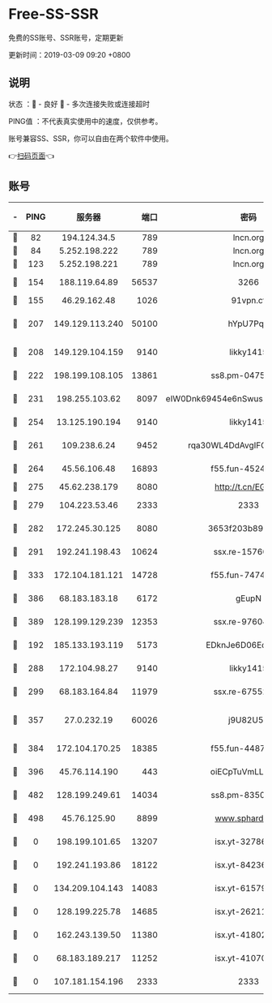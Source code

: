 # Free-SS-SSR

免费的SS账号、SSR账号，定期更新

更新时间：2019-03-09 09:20 +0800

## 说明

状态     ：🙂 - 良好 🙁 - 多次连接失败或连接超时

PING值   ：不代表真实使用中的速度，仅供参考。

账号兼容SS、SSR，你可以自由在两个软件中使用。

👉[扫码页面](https://liesauer.github.io/Free-SS-SSR/)👈

## 账号

|-|PING|服务器|端口|密码|加密方式|区域|
|:----:|:----:|:-----:|-----:|:----:|:----:|:----:|
|🙂|82|194.124.34.5|789|lncn.org|rc4|JP|
|🙂|84|5.252.198.222|789|lncn.org|rc4|JP|
|🙂|123|5.252.198.221|789|lncn.org|rc4|JP|
|🙂|154|188.119.64.89|56537|3266|aes-256-cfb|RU|
|🙂|155|46.29.162.48|1026|91vpn.cf|rc4-md5|RU|
|🙂|207|149.129.113.240|50100|hYpU7PqP|chacha20-ietf-poly1305|CN|
|🙂|208|149.129.104.159|9140|likky1415|aes-256-cfb|CN|
|🙂|222|198.199.108.105|13861|ss8.pm-04751164|aes-256-cfb|US|
|🙂|231|198.255.103.62|8097|eIW0Dnk69454e6nSwuspv9DmS201tQ0D|aes-256-cfb|US|
|🙂|254|13.125.190.194|9140|likky1415|aes-256-cfb|KR|
|🙂|261|109.238.6.24|9452|rqa30WL4DdAvgIFG6Fs3znzTa|aes-256-cfb|FR|
|🙂|264|45.56.106.48|16893|f55.fun-45246716|aes-256-cfb|US|
|🙂|275|45.62.238.179|8080|http://t.cn/EGJIyrl|rc4-md5|CA|
|🙂|279|104.223.53.46|2333|2333|aes-256-cfb|US|
|🙂|282|172.245.30.125|8080|3653f203b896678d|chacha20-ietf|US|
|🙂|291|192.241.198.43|10624|ssx.re-15760725|aes-256-cfb|US|
|🙂|333|172.104.181.121|14728|f55.fun-74741421|aes-256-cfb|SG|
|🙂|386|68.183.183.18|6172|gEupN|aes-256-cfb|SG|
|🙂|389|128.199.129.239|12353|ssx.re-97604958|aes-256-cfb|SG|
|🙂|192|185.133.193.119|5173|EDknJe6D06EoWDaw|aes-256-cfb|US|
|🙂|288|172.104.98.27|9140|likky1415|aes-256-cfb|JP|
|🙂|299|68.183.164.84|11979|ssx.re-67552662|aes-256-cfb|US|
|🙂|357|27.0.232.19|60026|j9U82U53|xchacha20-ietf-poly1305|HK|
|🙂|384|172.104.170.25|18385|f55.fun-44871721|aes-256-cfb|SG|
|🙂|396|45.76.114.190|443|oiECpTuVmLLxk4Ts|aes-256-cfb|AU|
|🙂|482|128.199.249.61|14034|ss8.pm-83503872|aes-256-cfb|SG|
|🙂|498|45.76.125.90|8899|www.sphard.com|aes-256-cfb|AU|
|🙁|0|198.199.101.65|13207|isx.yt-32786605|aes-256-cfb|US|
|🙁|0|192.241.193.86|18122|isx.yt-84236848|aes-256-cfb|US|
|🙁|0|134.209.104.143|14083|isx.yt-61579208|aes-256-cfb|SG|
|🙁|0|128.199.225.78|14685|isx.yt-26211844|aes-256-cfb|SG|
|🙁|0|162.243.139.50|11380|isx.yt-41802120|aes-256-cfb|US|
|🙁|0|68.183.189.217|11252|isx.yt-41070584|aes-256-cfb|SG|
|🙁|0|107.181.154.196|2333|2333|aes-256-cfb|US|
